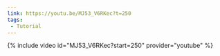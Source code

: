 ```yaml
---
link: https://youtu.be/MJ53_V6RKec?t=250
tags:
 - Tutorial
---
```

{% include video id="MJ53_V6RKec?start=250" provider="youtube" %}
